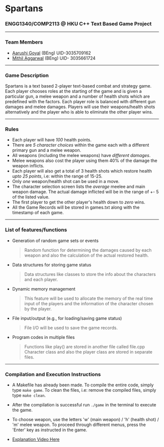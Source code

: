 # Spartans 
### ENGG1340/COMP2113 @ HKU C++ Text Based Game Project
------------
### Team Members ###
- [Aarushi Goyal](https://github.com/aarushi26-sys "Aarushi Goyal") (BEng)
UID-3035709162
- [Mithil Aggarwal](http://github.com/dotus "Mithil Aggarwal")  (BEng) 
UID- 3035661724
------------
### Game Description ###
Spartans is a text based 2-player text-based combat and strategy game. Each player chooses roles at the starting of the game and is given a particular gun, a melee weapon and a number of health shots which are predefined with the factors. Each player role is balanced with different gun damages and melee damages. Players will use their weapons/health shots alternatively and the player who is able to eliminate the other player wins.

------------

### Rules ###

-  Each player will have *100* health points.
-  There are *5 character choices* within the game each with a different primary gun and a melee weapon.
-  All weapons (including the melee weapons) have *different damages*.
-  Melee weapons also cost the player using them 40% of the damage the weapon inflicts.
-  Each player will also get a total of 3 health shots which restore health *upto 25 points*, i.e: within the range of 15-25. 
-  Only *one* weapon/health shot can be used in a move. 
-  The character selection screen lists the *average* meelee and main weapon damage. The actual damage inflicted will be in the range of +- 5 of the listed value.
-  The first player to get the other player's health down to *zero* wins.
-  All the Game Records will be stored in games.txt along with the timestamp of each game.


------------

### List of features/functions
- Generation of random game sets or events 
  > Random function for determining the damages caused by each weapon and also the calculation of the actual restored health.
- Data structures for storing game status
  > Data structures like classes to store the info about the characters and each player.
- Dynamic memory management
  > This feature will be used to allocate the memory of the real time input of the players and the information of the character chosen by the player.
- File input/output (e.g., for loading/saving game status)
  > File I/O will be used to save the game records.
- Program codes in multiple files
  > Functions like play() are stored in another file called file.cpp
  > Character class and also the player class are stored in separate files.

------------

### Compilation and Execution Instructions
- A Makefile has already been made. To compile the entire code, simply type `make game`. To clean the files, i.e: remove the compiled files, simply type `make clean`.
- After the compilation is successful run `./game` in the terminal to execute the game.
- To choose weapon, use the letters 'w' (main weapon) / 'h' (health shot) / 'm' melee weapon. To proceed through different menus, press the 'Enter' key as instructed in the game.

- [Explanation Video Here](https://drive.google.com/file/d/1xU6E19GuDN4hBc2hjzlCsKvK4v21ZDHd/view?usp=sharing "Explanation Video Here")


